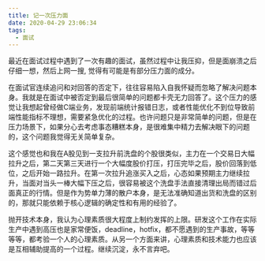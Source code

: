 ```yaml
---
title: 记一次压力面
date: 2020-04-29 23:06:34
tags:
  - 面试
---
```

最近在面试过程中遇到了一次有趣的面试，虽然过程中让我压抑，但是面崩溃之后仔细一想，然后上网一搜, 觉得有可能是有部分压力面的成分。

在面试官连续追问和对回答的否定下，往往容易陷入自我怀疑而忽略了解决问题本身。我就是在面试中被否定到最后很简单的问题都卡壳无力回答了。这个压力的感觉让我想起曾经做C端业务，发现前端统计报错日志，或者性能优化不到位导致前端性能指标不理想，需要紧急优化的过程。也许问题只是非常简单的问题，但是在压力场景下，如果分心去考虑事态糟糕本身，是很难集中精力去解决眼下的问题的，这个问题我觉得无关简单复杂。

这个感觉也和我在A股见到一支拉升前洗盘的个股很类似，主力在一个交易日大幅拉升之后，第二天第三天进行一个大幅度股价打压，打压完毕之后，股价回落到低位，之后开始一路拉升。在第一次拉升追涨买入之后，心态如果预期主力继续拉升，当面对当头一棒大幅下压之后，很容易被这个洗盘手法直接清理出局而错过后面真正的行情。但是作为势单力薄的散户本身，是无法准确知道出货和洗盘的区别的，那就只能依赖于核心逻辑的确定性和有用的经验了。

抛开技术本身，我认为心理素质很大程度上制约发挥的上限。研发这个工作在实际生产中遇到高压也是家常便饭，deadline，hotfix，都不愿遇到的生产事故，等等等等，都考验一个人的心理素质。从另一个方面来讲，心理素质和技术能力也应该是互相辅助提高的一个过程。继续沉淀，永不言弃吧。